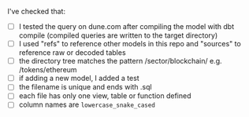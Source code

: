 I've checked that:

* [ ] I tested the query on dune.com after compiling the model with dbt compile (compiled queries are written to the target directory)
* [ ] I used "refs" to reference other models in this repo and "sources" to reference raw or decoded tables 
* [ ] the directory tree matches the pattern /sector/blockchain/ e.g. /tokens/ethereum
* [ ] if adding a new model, I added a test
* [ ] the filename is unique and ends with .sql
* [ ] each file has only one view, table or function defined  
* [ ] column names are `lowercase_snake_cased`
